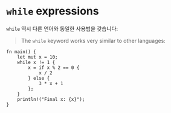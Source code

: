 # `while` expressions

`while` 역시 다른 언어와 동일한 사용법을 갖습니다:
> The `while` keyword works very similar to other languages:

```rust,editable
fn main() {
    let mut x = 10;
    while x != 1 {
        x = if x % 2 == 0 {
            x / 2
        } else {
            3 * x + 1
        };
    }
    println!("Final x: {x}");
}
```

